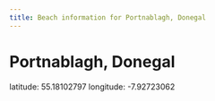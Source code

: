 ```yaml
---
title: Beach information for Portnablagh, Donegal
---
```

# Portnablagh, Donegal 

<div class="location-info">latitude: 55.18102797 longitude: -7.92723062</div>
<div id="met-eireann-warnings" onload="get_met_eireann_warnings(EI06)"></div>
<div></div>